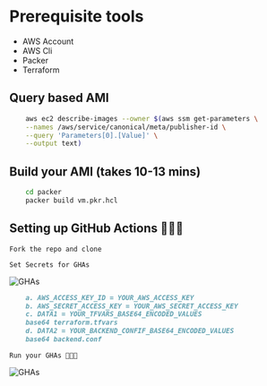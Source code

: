 # Prerequisite tools

- AWS Account
- AWS Cli
- Packer
- Terraform

## Query based AMI

```bash
    aws ec2 describe-images --owner $(aws ssm get-parameters \
    --names /aws/service/canonical/meta/publisher-id \
    --query 'Parameters[0].[Value]' \
    --output text)
```

## Build your AMI (takes 10-13 mins)

```bash
    cd packer
    packer build vm.pkr.hcl
```

## Setting up GitHub Actions 🧨🧨🧨

```Fork the repo and clone```

```Set Secrets for GHAs```

![GHAs](../img/2.png "Follow 1, 2 and 3")

```md
    a. AWS_ACCESS_KEY_ID = YOUR_AWS_ACCESS_KEY
    b. AWS_SECRET_ACCESS_KEY = YOUR_AWS_SECRET_ACCESS_KEY
    c. DATA1 = YOUR_TFVARS_BASE64_ENCODED_VALUES
    base64 terraform.tfvars
    d. DATA2 = YOUR_BACKEND_CONFIF_BASE64_ENCODED_VALUES
    base64 backend.conf
```

```Run your GHAs 🚀🚀🚀```

![GHAs](../img/3.png "Follow 1, 2 and 3")
